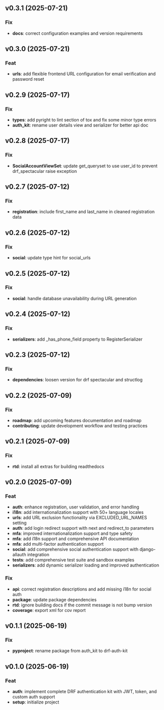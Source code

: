 ## v0.3.1 (2025-07-21)

### Fix

- **docs**: correct configuration examples and version requirements

## v0.3.0 (2025-07-21)

### Feat

- **urls**: add flexible frontend URL configuration for email verification and password reset

## v0.2.9 (2025-07-17)

### Fix

- **types**: add pyright to lint section of tox and fix some minor type errors
- **auth_kit**: rename user details view and serializer for better api doc

## v0.2.8 (2025-07-17)

### Fix

- **SocialAccountViewSet**: update get_queryset to use user_id to prevent drf_spectacular raise exception

## v0.2.7 (2025-07-12)

### Fix

- **registration**: include first_name and last_name in cleaned registration data

## v0.2.6 (2025-07-12)

### Fix

- **social**: update type hint for social_urls

## v0.2.5 (2025-07-12)

### Fix

- **social**: handle database unavailability during URL generation

## v0.2.4 (2025-07-12)

### Fix

- **serializers**: add _has_phone_field property to RegisterSerializer

## v0.2.3 (2025-07-12)

### Fix

- **dependencies**: loosen version for drf spectacular and structlog

## v0.2.2 (2025-07-09)

### Fix

- **roadmap**: add upcoming features documentation and roadmap
- **contributing**: update development workflow and testing practices

## v0.2.1 (2025-07-09)

### Fix

- **rtd**: install all extras for building readthedocs

## v0.2.0 (2025-07-09)

### Feat

- **auth**: enhance registration, user validation, and error handling
- **i18n**: add internationalization support with 50+ language locales
- **urls**: add URL exclusion functionality via EXCLUDED_URL_NAMES setting
- **auth**: add login redirect support with next and redirect_to parameters
- **mfa**: improved internationalization support and type safety
- **mfa**: add i18n support and comprehensive API documentation
- **mfa**: add multi-factor authentication support
- **social**: add comprehensive social authentication support with django-allauth integration
- **tests**: add comprehensive test suite and sandbox examples
- **serializers**: add dynamic serializer loading and improved authentication

### Fix

- **api**: correct registration descriptions and add missing i18n for social auth
- **package**: update package dependencies
- **rtd**: ignore building docs if the commit message is not bump version
- **coverage**: export xml for cov report

## v0.1.1 (2025-06-19)

### Fix

- **pyproject**: rename package from auth_kit to drf-auth-kit

## v0.1.0 (2025-06-19)

### Feat

- **auth**: implement complete DRF authentication kit with JWT, token, and custom auth support
- **setup**: initialize project
